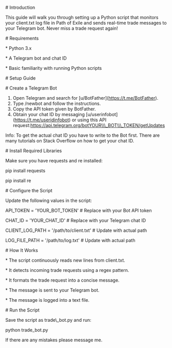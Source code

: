 \# Introduction

This guide will walk you through setting up a Python script that monitors your client.txt log file in Path of Exile and sends real-time trade messages to your Telegram bot. Never miss a trade request again!


\# Requirements

\* Python 3.x

\* A Telegram bot and chat ID

\* Basic familiarity with running Python scripts

\# Setup Guide

\# Create a Telegram Bot

1. Open Telegram and search for \[u/BotFather\](https://t.me/BotFather).
2. Type /newbot and follow the instructions.
3. Copy the API token given by BotFather.
4. Obtain your chat ID by messaging \[u/userinfobot\](https://t.me/useridinfobot) or using this API request:https://api.telegram.org/botYOUR\\\_BOT\\\_TOKEN/getUpdates

Info: To get the actual chat ID you have to write to the Bot first. There are many tutorials on Stack Overflow on how to get your chat ID.


\# Install Required Libraries

Make sure you have requests and re installed:

pip install requests

pip install re


\# Configure the Script

Update the following values in the script:

API\_TOKEN = 'YOUR\_BOT\_TOKEN'  # Replace with your Bot API token

CHAT\_ID = 'YOUR\_CHAT\_ID'  # Replace with your Telegram chat ID

CLIENT\_LOG\_PATH = '/path/to/client.txt'  # Update with actual path

LOG\_FILE\_PATH = '/path/to/log.txt'  # Update with actual path


\# How It Works

\* The script continuously reads new lines from client.txt.

\* It detects incoming trade requests using a regex pattern.

\* It formats the trade request into a concise message.

\* The message is sent to your Telegram bot.

\* The message is logged into a text file.


\# Run the Script

Save the script as trade\\\_bot.py and run:

python trade\_bot.py

If there are any mistakes please message me.
